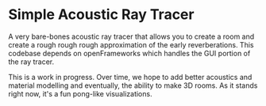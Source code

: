 # Simple Acoustic Ray Tracer

A very bare-bones acoustic ray tracer that allows you to create a room and create a rough rough rough approximation of the early reverberations.
This codebase depends on openFrameworks which handles the GUI portion of the ray tracer.

This is a work in progress.  Over time, we hope to add better acoustics and material modelling and eventually, the ability to make 3D rooms.
As it stands right now, it's a fun pong-like visualizations.